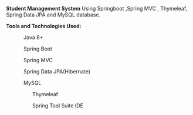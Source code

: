 <b>Student Management System</b> Using Springboot ,Spring MVC , Thymeleaf, Spring Data JPA and MySQL database.

<b>Tools and Technologies Used:</b>
<ul>
  <ol> Java 8+</ol>
  <ol>Spring Boot </ol>
  <ol> Spring MVC </ol>
  <ol> Spring Data JPA(Hibernate)</ol>
  <ol> MySQL</l>
  <ol> Thymeleaf</ol>
  <ol>Spring Tool Suite IDE </ol>
</ul>
